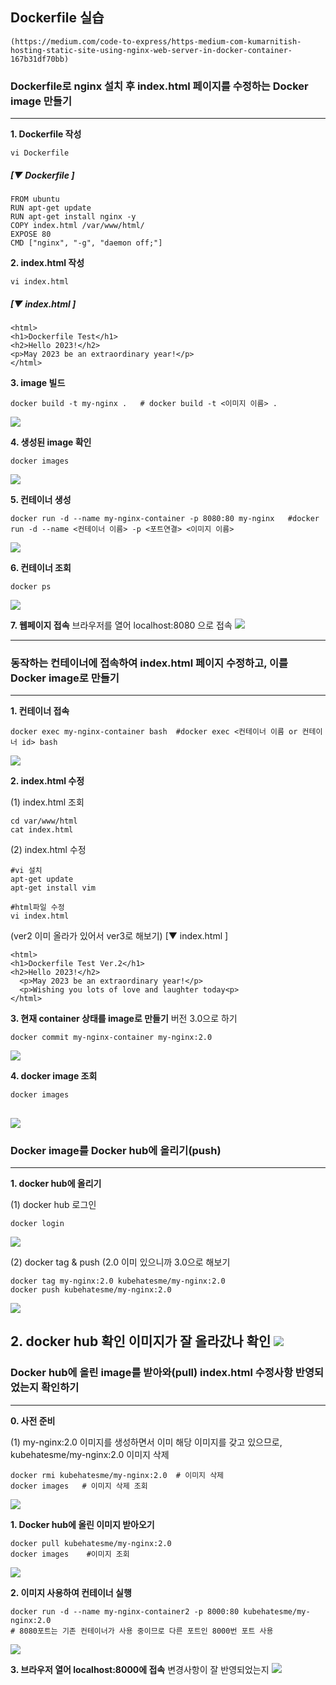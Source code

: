 ## Dockerfile 실습 
    (https://medium.com/code-to-express/https-medium-com-kumarnitish-hosting-static-site-using-nginx-web-server-in-docker-container-167b31df70bb)

    
### Dockerfile로 nginx 설치 후 index.html 페이지를 수정하는 Docker image 만들기
---
**1. Dockerfile 작성**
```
vi Dockerfile  
```    
    
    
##### [▼ Dockerfile ]
  ```
  FROM ubuntu
  RUN apt-get update
  RUN apt-get install nginx -y
  COPY index.html /var/www/html/
  EXPOSE 80
  CMD ["nginx", "-g", "daemon off;"]
  ```

**2. index.html 작성**
```
vi index.html
```

##### [▼ index.html ]
  ```
  <html>
  <h1>Dockerfile Test</h1>
  <h2>Hello 2023!</h2>
  <p>May 2023 be an extraordinary year!</p>
  </html>
  ```
      
**3. image 빌드**
```
docker build -t my-nginx .   # docker build -t <이미지 이름> .
```
![](https://github.com/KubeHatesMe/datacon-k8s/blob/master/image/build-image.png?raw=true)
    
    
**4. 생성된 image 확인**
```
docker images
```
![](https://github.com/KubeHatesMe/datacon-k8s/blob/master/image/docker-images.png?raw=true)
    

**5. 컨테이너 생성** 
```
docker run -d --name my-nginx-container -p 8080:80 my-nginx   #docker run -d --name <컨테이너 이름> -p <포트연결> <이미지 이름>
```
![](https://github.com/KubeHatesMe/datacon-k8s/blob/master/image/docker-run.png?raw=true)

    
**6. 컨테이너 조회**
```
docker ps
```
![](https://github.com/KubeHatesMe/datacon-k8s/blob/master/image/docker-ps.png?raw=true)
    
**7. 웹페이지 접속**
브라우저를 열어 localhost:8080 으로 접속
![](https://github.com/KubeHatesMe/datacon-k8s/blob/master/image/dockerfile-nginx-web.png?raw=true)
    

---    

### 동작하는 컨테이너에 접속하여 index.html 페이지 수정하고, 이를 Docker image로 만들기
---  

**1. 컨테이너 접속**
```
docker exec my-nginx-container bash  #docker exec <컨테이너 이름 or 컨테이너 id> bash
```
![](https://github.com/KubeHatesMe/datacon-k8s/blob/master/image/docker-exec.png?raw=true)
    
**2. index.html 수정**

(1) index.html 조회
```
cd var/www/html
cat index.html
```


(2) index.html 수정  
```
#vi 설치
apt-get update
apt-get install vim

#html파일 수정
vi index.html
```
(ver2 이미 올라가 있어서 ver3로 해보기)
[▼ index.html ]
```
<html>
<h1>Dockerfile Test Ver.2</h1>
<h2>Hello 2023!</h2>
  <p>May 2023 be an extraordinary year!</p>
  <p>Wishing you lots of love and laughter today<p>
</html>
```

**3. 현재 container 상태를 image로 만들기**
버전 3.0으로 하기
```
docker commit my-nginx-container my-nginx:2.0
```
![](https://github.com/KubeHatesMe/datacon-k8s/blob/master/image/docker-commit.png?raw=true)


**4. docker image 조회**
```
docker images
```
![](https://github.com/KubeHatesMe/datacon-k8s/blob/master/image/docker-images-ver2.png?raw=true)
---  



### Docker image를 Docker hub에 올리기(push)
---
**1. docker hub에 올리기**  


(1) docker hub 로그인
```
docker login
```
![](https://github.com/KubeHatesMe/datacon-k8s/blob/master/image/docker-login.png?raw=true)


(2) docker tag & push
(2.0 이미 있으니까 3.0으로 해보기
```
docker tag my-nginx:2.0 kubehatesme/my-nginx:2.0
docker push kubehatesme/my-nginx:2.0
```
![](https://github.com/KubeHatesMe/datacon-k8s/blob/master/image/docker-tag-push.png?raw=true)
        

**2. docker hub 확인**
이미지가 잘 올라갔나 확인
![](https://github.com/KubeHatesMe/datacon-k8s/blob/master/image/docker-hub-my-nginx-pushed.png?raw=true)
---  



### Docker hub에 올린 image를 받아와(pull) index.html 수정사항 반영되었는지 확인하기
---
**0. 사전 준비**

(1) my-nginx:2.0 이미지를 생성하면서 이미 해당 이미지를 갖고 있으므로, kubehatesme/my-nginx:2.0 이미지 삭제
```
docker rmi kubehatesme/my-nginx:2.0  # 이미지 삭제
docker images   # 이미지 삭제 조회
```
![](https://github.com/KubeHatesMe/datacon-k8s/blob/master/image/docker-rmi.png?raw=true)
    
**1. Docker hub에 올린 이미지 받아오기**
```
docker pull kubehatesme/my-nginx:2.0
docker images    #이미지 조회
```
![](https://github.com/KubeHatesMe/datacon-k8s/blob/master/image/docker-pull-images.png?raw=true)
    
**2. 이미지 사용하여 컨테이너 실행**  
```
docker run -d --name my-nginx-container2 -p 8000:80 kubehatesme/my-nginx:2.0
# 8080포트는 기존 컨테이너가 사용 중이므로 다른 포트인 8000번 포트 사용
```
![](https://github.com/KubeHatesMe/datacon-k8s/blob/master/image/docker-run-ver2.png?raw=true)
   
    
**3. 브라우저 열어 localhost:8000에 접속**
변경사항이 잘 반영되었는지 
![](https://github.com/KubeHatesMe/datacon-k8s/blob/master/image/docker-web2.png?raw=true)
    
